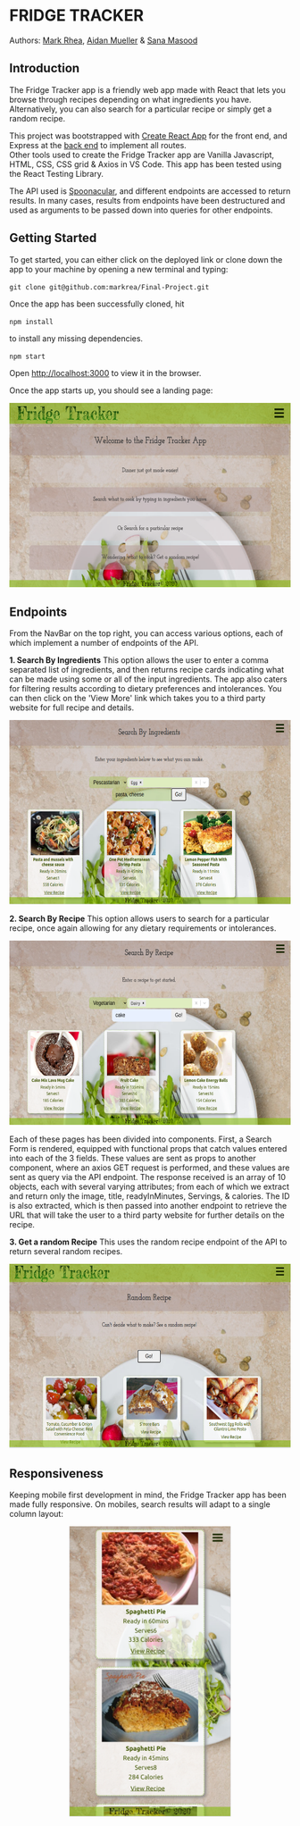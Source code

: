 # FRIDGE TRACKER 

Authors: [Mark Rhea](https://github.com/markrea), [Aidan Mueller](https://github.com/Ajaymueller) & [Sana Masood](https://github.com/SanMasood)

## Introduction

The Fridge Tracker app is a friendly web app made with React that lets you browse through recipes depending on what ingredients you have. Alternatively, you can also search for a particular recipe or simply get a random recipe. 

This project was bootstrapped with [Create React App](https://github.com/facebook/create-react-app) for the front end, and Express at the [back end](https://github.com/markrea/final-project-backend) to implement all routes.  
Other tools used to create the Fridge Tracker app are Vanilla Javascript, HTML, CSS, CSS grid & Axios in VS Code. This app has been tested using the React Testing Library.

The API used is [Spoonacular](https://spoonacular.com/food-api), and different endpoints are accessed to return results. In many cases, results from endpoints have been destructured and used as arguments to be passed down into queries for other endpoints.

## Getting Started

To get started, you can either click on the deployed link or clone down the app to your machine by opening a new terminal and typing:

`git clone git@github.com:markrea/Final-Project.git`

Once the app has been successfully cloned, hit

 `npm install`
 
 to install any missing dependencies. 

`npm start`


Open [http://localhost:3000](http://localhost:3000) to view it in the browser.

Once the app starts up, you should see a landing page:

<p align="center">
<img height="330" width="600" src="https://github.com/markrea/Final-Project/blob/inputform/public/landing-page-fridge-tracker.png?raw=true">
</p>

## Endpoints

From the NavBar on the top right, you can access various options, each of which implement a number of endpoints of the API.

**1. Search By Ingredients**
This option allows the user to enter a comma separated list of ingredients, and then returns recipe cards indicating what can be made using some or all of the input ingredients. The app also caters for filtering results according to dietary preferences and intolerances. You can then click on the 'View More' link which takes you to a third party website for full recipe and details. 

<p align="center">
<img height="330" width="600" src="https://github.com/markrea/Final-Project/blob/inputform/public/FT-SearchByIngredients.png?raw=true">
</p>


**2. Search By Recipe**
This option allows users to search for a particular recipe, once again allowing for any dietary requirements or intolerances. 

<p align="center">
<img height="330" width="600" src="https://github.com/markrea/Final-Project/blob/inputform/public/FT-SearchByRecipe.png?raw=true">
</p>


Each of these pages has been divided into components. First, a Search Form is rendered, equipped with functional props that catch values entered into each of the 3 fields. These values are sent as props to another component, where an axios GET request is performed, and these values are sent as query via the API endpoint. The response received is an array of 10 objects, each with several varying attributes; from each of which we extract and return only the image, title, readyInMinutes, Servings, & calories. The ID is also extracted, which is then passed into another endpoint to retrieve the URL that will take the user to a third party website for further details on the recipe. 

**3. Get a random Recipe**
This uses the random recipe endpoint of the API to return several random recipes. 

<p align="center">
<img height="330" width="600" src="https://github.com/markrea/Final-Project/blob/inputform/public/FT-randomRecipe.png?raw=true">
</p>


## Responsiveness
Keeping mobile first development in mind, the Fridge Tracker app has been made fully responsive. On mobiles, search results will adapt to a single column layout:
<p align="center">
<img height="520" width="290" src="https://github.com/markrea/Final-Project/blob/inputform/public/FT-mobileSearchResults.png?raw=true">
</p>


